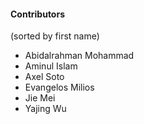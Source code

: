 #### Contributors
(sorted by first name)

* Abidalrahman Mohammad
* Aminul Islam
* Axel Soto
* Evangelos Milios
* Jie Mei
* Yajing Wu

